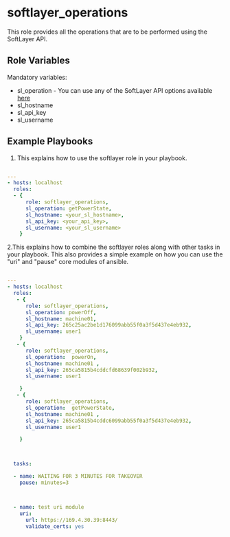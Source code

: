 softlayer_operations
=========

This role provides all the operations that are to be performed using the SoftLayer API.

Role Variables
--------------

Mandatory variables: 

* sl_operation - You can use any of the SoftLayer API options available [here](https://sldn.softlayer.com/reference/services/SoftLayer_Virtual_Guest#)
* sl_hostname
* sl_api_key
* sl_username


Example Playbooks
----------------

1. This explains how to use the softlayer role in your playbook.

```yaml

---
- hosts: localhost
  roles:
  - {
      role: softlayer_operations,
      sl_operation: getPowerState,
      sl_hostname: <your_sl_hostname>,
      sl_api_key: <your_api_key>,
      sl_username: <your_sl_username>
    }
```



2.This explains how to combine the softlayer roles along with other tasks in your playbook. This also provides a simple example on how you can use the "uri" and "pause" core modules of ansible.


```yaml

---
- hosts: localhost
  roles:
   - {
      role: softlayer_operations,
      sl_operation: powerOff,
      sl_hostname: machine01,
      sl_api_key: 265c25ac2be1d176099abb55f0a3f5d437e4eb932,
      sl_username: user1
    }
   - {
      role: softlayer_operations,
      sl_operation:  powerOn,
      sl_hostname: machine01 ,
      sl_api_key: 265ca5815b4cddcfd68639f002b932,
      sl_username: user1

    }
   - {
      role: softlayer_operations,
      sl_operation:  getPowerState,
      sl_hostname: machine01 ,
      sl_api_key: 265ca5815b4cddc6099abb55f0a3f5d437e4eb932,
      sl_username: user1

    }



  tasks:

  - name: WAITING FOR 3 MINUTES FOR TAKEOVER
    pause: minutes=3



  - name: test uri module
    uri:
      url: https://169.4.30.39:8443/
      validate_certs: yes



```









